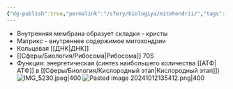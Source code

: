 ```yaml
---
{"dg-publish":true,"permalink":"/sfery/biologiya/mitohondrii/","tags":["Общаябиология"]}
---
```


- Внутренняя мембрана образует складки - кристы
- Матрикс - внутреннее содержимое митохондрии
- Кольцевая [[ДНК\|ДНК]]
- [[Сферы/Биология/Рибосома\|Рибосома]] 70S
- Функция: энергетическая (синтез наибольшего количества [[АТФ\|АТФ]] в [[Сферы/Биология/Кислородный этап\|Кислородный этап]])
![IMG_5230.jpeg|400](/img/user/%D0%90%D1%80%D1%85%D0%B8%D0%B2/%D0%9A%D1%8D%D1%88/IMG_5230.jpeg)
![Pasted image 20241012135412.png|400](/img/user/%D0%90%D1%80%D1%85%D0%B8%D0%B2/%D0%9A%D1%8D%D1%88/Pasted%20image%2020241012135412.png)